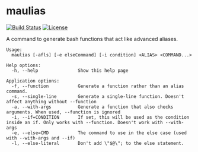 # maulias
[![Build Status](http://img.shields.io/travis/tulir293/maulias.svg?style=flat-square)](https://travis-ci.org/tulir293/maulias)
[![License](http://img.shields.io/:license-mit-blue.svg?style=flat-square)](https://license.maunium.net/mit)

A command to generate bash functions that act like advanced aliases.

```
Usage:
  maulias [-afls] [-e elseCommand] [-i condition] <ALIAS> <COMMAND...>

Help options:
  -h, --help               Show this help page

Application options:
  -f, --function           Generate a function rather than an alias command.
  -s, --single-line        Generate a single-line function. Doesn't affect anything without --function
  -a, --with-args          Generate a function that also checks arguments. When used, --function is ignored
  -i, --if=CONDITION       If set, this will be used as the condition inside an if. Only works with --function. Doesn't work with --with-args
  -e, --else=CMD           The command to use in the else case (used with --with-args and --if)
  -l, --else-literal       Don't add \"$@\"; to the else statement.
  ```
